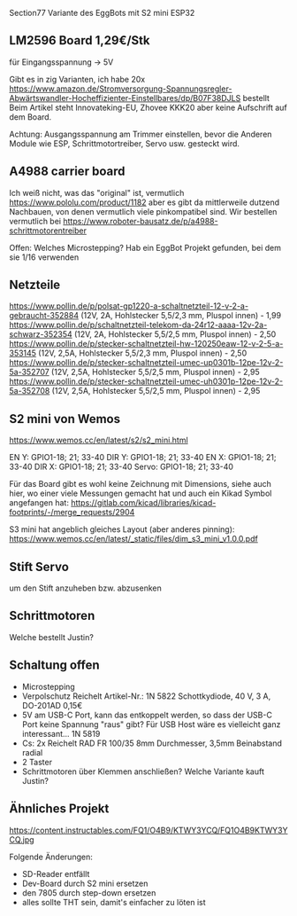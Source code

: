 Section77 Variante des EggBots mit S2 mini ESP32

## LM2596 Board 1,29€/Stk

für Eingangsspannung -> 5V

Gibt es in zig Varianten, ich habe 20x https://www.amazon.de/Stromversorgung-Spannungsregler-Abwärtswandler-Hocheffizienter-Einstellbares/dp/B07F38DJLS bestellt
Beim Artikel steht Innovateking-EU, ‎Zhovee ‎KKK20 aber keine Aufschrift auf dem Board.

Achtung: Ausgangsspannung am Trimmer einstellen, bevor die Anderen Module wie ESP, Schrittmotortreiber, Servo usw. gesteckt wird.

## A4988 carrier board

Ich weiß nicht, was das "original" ist, vermutlich https://www.pololu.com/product/1182
aber es gibt da mittlerweile dutzend Nachbauen, von denen vermutlich viele pinkompatibel sind.
Wir bestellen vermutlich bei https://www.roboter-bausatz.de/p/a4988-schrittmotorentreiber

Offen: Welches Microstepping? Hab ein EggBot Projekt gefunden, bei dem sie 1/16 verwenden

## Netzteile

https://www.pollin.de/p/polsat-gp1220-a-schaltnetzteil-12-v-2-a-gebraucht-352884 (12V, 2A, Hohlstecker 5,5/2,3 mm, Pluspol innen) - 1,99
https://www.pollin.de/p/schaltnetzteil-telekom-da-24r12-aaaa-12v-2a-schwarz-352354 (12V, 2A, Hohlstecker 5,5/2,5 mm, Pluspol innen) - 2,50
https://www.pollin.de/p/stecker-schaltnetzteil-hw-120250eaw-12-v-2-5-a-353145 (12V, 2,5A, Hohlstecker 5,5/2,3 mm, Pluspol innen) - 2,50
https://www.pollin.de/p/stecker-schaltnetzteil-umec-up0301b-12pe-12v-2-5a-352707 (12V, 2,5A, Hohlstecker 5,5/2,5 mm, Pluspol innen) - 2,95
https://www.pollin.de/p/stecker-schaltnetzteil-umec-uh0301p-12pe-12v-2-5a-352708 (12V, 2,5A, Hohlstecker 5,5/2,5 mm, Pluspol innen) - 2,95

## S2 mini von Wemos

https://www.wemos.cc/en/latest/s2/s2_mini.html

EN Y: GPIO1-18; 21; 33-40
DIR Y: GPIO1-18; 21; 33-40
EN X: GPIO1-18; 21; 33-40
DIR X: GPIO1-18; 21; 33-40
Servo: GPIO1-18; 21; 33-40

Für das Board gibt es wohl keine Zeichnung mit Dimensions, siehe auch hier,
wo einer viele Messungen gemacht hat und auch ein Kikad Symbol angefangen hat:
https://gitlab.com/kicad/libraries/kicad-footprints/-/merge_requests/2904

S3 mini hat angeblich gleiches Layout (aber anderes pinning): https://www.wemos.cc/en/latest/_static/files/dim_s3_mini_v1.0.0.pdf

## Stift Servo

um den Stift anzuheben bzw. abzusenken

## Schrittmotoren

Welche bestellt Justin?

## Schaltung offen

* Microstepping
* Verpolschutz
  Reichelt Artikel-Nr.: 1N 5822 Schottkydiode, 40 V, 3 A, DO-201AD 0,15€
* 5V am USB-C Port, kann das entkoppelt werden, so dass der USB-C Port keine Spannung "raus" gibt?
  Für USB Host wäre es vielleicht ganz interessant...
  1N 5819
* Cs: 2x Reichelt RAD FR 100/35
  8mm Durchmesser, 3,5mm Beinabstand radial
* 2 Taster
* Schrittmotoren über Klemmen anschließen? Welche Variante kauft Justin?

## Ähnliches Projekt

https://content.instructables.com/FQ1/O4B9/KTWY3YCQ/FQ1O4B9KTWY3YCQ.jpg

Folgende Änderungen:
* SD-Reader entfällt
* Dev-Board durch S2 mini ersetzen
* den 7805 durch step-down ersetzen
* alles sollte THT sein, damit's einfacher zu löten ist

